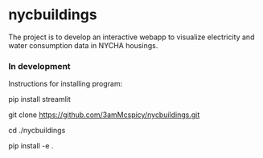 # nycbuildings

The project is to develop an interactive webapp to visualize electricity and water consumption data in NYCHA housings.

### In development

Instructions for installing program:

pip install streamlit

git clone https://github.com/3amMcspicy/nycbuildings.git

cd ./nycbuildings

pip install -e .
